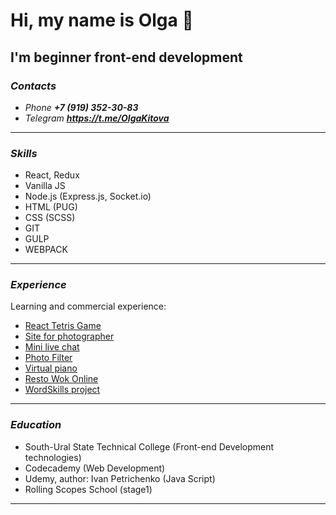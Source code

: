 # Hi, my name is Olga 👋
## I'm beginner front-end development

### ***Contacts***
+ _Phone_ ***+7 (919) 352-30-83***
+ _Telegram_ ***<https://t.me/OlgaKitova>***

---

### ***Skills***
+ React, Redux
+ Vanilla JS
+ Node.js (Express.js, Socket.io)
+ HTML (PUG)
+ CSS (SCSS)
+ GIT
+ GULP
+ WEBPACK
---

### ***Experience***

Learning and commercial experience:
+  [React Tetris Game](https://olgakitova.github.io/tetris/)
+  [Site for photographer](https://dubrovskaya-photo.ru/)
+  [Mini live chat](https://minilivechat.herokuapp.com/)
+  [Photo Filter](https://olgakitova.github.io/photo__filter/photo-filter/)
+  [Virtual piano](https://olgakitova.github.io/virtual__piano/)
+  [Resto Wok Online](https://react-resto-wok.netlify.app/)
+  [WordSkills project](https://olgakitova.github.io/projectbyWorldSkills/)

---

### ***Education***

+ South-Ural State Technical College (Front-end Development technologies)
+ Codecademy (Web Development)
+ Udemy, author: Ivan Petrichenko (Java Script)
+ Rolling Scopes School (stage1)

---

